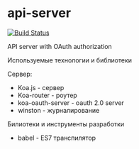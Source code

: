 # api-server
[![Build Status](https://travis-ci.org/budarin/api-server.svg?branch=master)](https://travis-ci.org/budarin/api-server.svg?branch=master)

API server with OAuth authorization

Используемые технологии и библиотеки

Сервер:
- Koa.js - сервер
- Koa-router - роутер
- koa-oauth-server - oauth 2.0 server
- winston - журналирование

Билиотеки и инструменты разработки
- babel - ES7 транспилятор